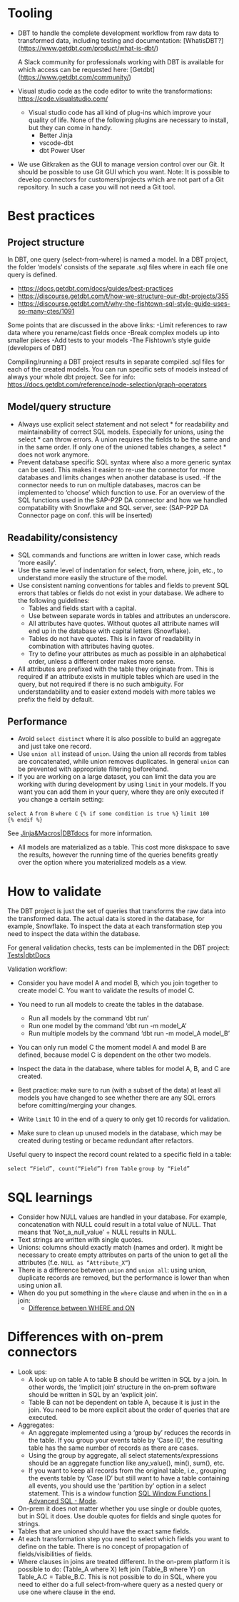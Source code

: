 
# Tooling

- DBT to handle the complete development workflow from raw data to transformed data, including testing and documentation: [WhatisDBT?] (<https://www.getdbt.com/product/what-is-dbt/>)

  A Slack community for professionals working with DBT is available for which access can be requested here: [Getdbt]
  (<https://www.getdbt.com/community/>)

- Visual studio code as the code editor to write the transformations: <https://code.visualstudio.com/>
  - Visual studio code has all kind of plug-ins which improve your quality of life. None of the following plugins are necessary to install, but they can come in handy.
    - Better Jinja
    - vscode-dbt
    - dbt Power User
- We use Gitkraken as the GUI to manage version control over our Git. It should be possible to use Git GUI which you want.
  Note: It is possible to develop connectors for customers/projects which are not part of a Git repository. In such a case you will not need a Git tool.

# Best practices

## Project structure

In DBT, one query (select-from-where) is named a model. In a DBT project, the folder ‘models’ consists of the separate .sql files where in each file one query is defined.

- <https://docs.getdbt.com/docs/guides/best-practices>
- <https://discourse.getdbt.com/t/how-we-structure-our-dbt-projects/355>
- <https://discourse.getdbt.com/t/why-the-fishtown-sql-style-guide-uses-so-many-ctes/1091>

Some points that are discussed in the above links:
-Limit references to raw data where you rename/cast fields once
-Break complex models up into smaller pieces
-Add tests to your models
-The Fishtown’s style guide (developers of DBT)

Compiling/running a DBT project results in separate compiled .sql files for each of the created models. You can run specific sets of models instead of always your whole dbt project. See for info: <https://docs.getdbt.com/reference/node-selection/graph-operators>

## Model/query structure

- Always use explicit select statement and not select * for readability and maintainability of correct SQL models. Especially for unions, using the select * can throw errors. A union requires the fields to be the same and in the same order. If only one of the unioned tables changes, a select * does not work anymore.
- Prevent database specific SQL syntax where also a more generic syntax can be used. This makes it easier to re-use the connector for more databases and limits changes when another database is used.
  -If the connector needs to run on multiple databases, macros can be implemented to ‘choose’ which function to use. For an overview of the SQL functions used in the SAP-P2P DA connector and how we handled compatability with Snowflake and SQL server, see: (SAP-P2P DA Connector page on conf. this will be inserted)

## Readability/consistency

- SQL commands and functions are written in lower case, which reads ‘more easily’.
- Use the same level of indentation for select, from, where, join, etc., to understand more easily the structure of the model.
- Use consistent naming conventions for tables and fields to prevent SQL errors that tables or fields do not exist in your database. We adhere to the following guidelines:
  - Tables and fields start with a capital.
  - Use between separate words in tables and attributes an underscore.
  - All attributes have quotes. Without quotes all attribute names will end up in the database with capital letters (Snowflake).
  - Tables do not have quotes. This is in favor of readability in combination with attributes having quotes.
  - Try to define your attributes as much as possible in an alphabetical order, unless a different order makes more sense.
- All attributes are prefixed with the table they originate from. This is required if an attribute exists in multiple tables which are used in the query, but not required if there is no such ambiguity. For understandability and to easier extend models with more tables we prefix the field by default.

## Performance

- Avoid `select distinct` where it is also possible to build an aggregate and just take one record.
- Use `union all` instead of `union`. Using the union all records from tables are concatenated, while union removes duplicates. In general `union` can be prevented with appropriate filtering beforehand.
- If you are working on a large dataset, you can limit the data you are working with during development by using `limit` in your models. If you want you can add them in your query, where they are only executed if you change a certain setting:

`select A`
`from B`
`where C`
`{% if some condition is true %}`
`limit 100`
`{% endif %}`

See [Jinja&Macros|DBTdocs](<https://docs.getdbt.com/docs/building-a-dbt-project/jinja-macros>) for more information.

- All models are materialized as a table. This cost more diskspace to save the results, however the running time of the queries benefits greatly over the option where you materialized models as a view.

# How to validate

The DBT project is just the set of queries that transforms the raw data into the transformed data. The actual data is stored in the database, for example, Snowflake. To inspect the data at each transformation step you need to inspect the data within the database.

For general validation checks, tests can be implemented in the DBT project: [Tests|dbtDocs](<https://docs.getdbt.com/docs/building-a-dbt-project/tests>)

Validation workflow:

- Consider you have model A and model B, which you join together to create model C. You want to validate the results of model C.

- You need to run all models to create the tables in the database.
  - Run all models by the command ‘dbt run’
  - Run one model by the command ‘dbt run -m model_A’
  - Run multiple models by the command ‘dbt run -m model_A model_B’
- You can only run model C the moment model A and model B are defined, because model C is dependent on the other two models.
- Inspect the data in the database, where tables for model A, B, and C are created.
- Best practice: make sure to run (with a subset of the data) at least all models you have changed to see whether there are any SQL errors before comitting/merging your changes.
- Write `limit` 10 in the end of a query to only get 10 records for validation.
- Make sure to clean up unused models in the database, which may be created during testing or became redundant after refactors.

Useful query to inspect the record count related to a specific field in a table:

`select “Field”, count(“Field”)`
`from Table`
`group by “Field”`

# SQL learnings

- Consider how NULL values are handled in your database. For example, concatenation with NULL could result in a total value of NULL. That means that ‘Not_a_null_value’ + NULL results in NULL.
- Text strings are written with single quotes.
- Unions: columns should exactly match (names and order). It might be necessary to create empty attributes on parts of the union to get all the attributes (f.e. `NULL as “Attribute_X“`)
- There is a difference between `union` and `union all`: using union, duplicate records are removed, but the performance is lower than when using union all.
- When do you put something in the `where` clause and when in the `on` in a join:
  - [Difference between WHERE and ON](https://dataschool.com/how-to-teach-people-sql/difference-between-where-and-on-in-sql/)

# Differences with on-prem connectors

- Look ups:
  - A look up on table A to table B should be written in SQL by a join. In other words, the ‘implicit join’ structure in the on-prem software should be written in SQL by an ‘explicit join’.
  - Table B can not be dependent on table A, because it is just in the join. You need to be more explicit about the order of queries that are executed.
- Aggregates:
  - An aggregate implemented using a ‘group by’ reduces the records in the table. If you group your events table by ‘Case ID’, the resulting table has the same number of records as there are cases.
  - Using the group by aggregate, all select statements/expressions should be an aggregate function like any_value(), min(), sum(), etc.
  - If you want to keep all records from the original table, i.e., grouping the events table by ‘Case ID’ but still want to have a table containing all events, you should use the ‘partition by’ option in a select statement. This is a window function [SQL Window Functions | Advanced SQL - Mode](https://mode.com/sql-tutorial/sql-window-functions/).
- On-prem it does not matter whether you use single or double quotes, but in SQL it does. Use double quotes for fields and single quotes for strings.
- Tables that are unioned should have the exact same fields.
- At each transformation step you need to select which fields you want to define on the table. There is no concept of propagation of fields/visibilities of fields.
- Where clauses in joins are treated different. In the on-prem platform it is possible to do:
(Table_A where X) left join (Table_B where Y) on Table_A.C = Table_B.C.
This is not possible to do in SQL, where you need to either do a full select-from-where query as a nested query or use one where clause in the end.
